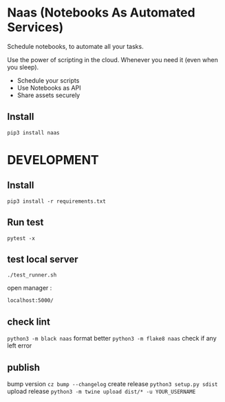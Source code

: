 # Naas (Notebooks As Automated Services)

Schedule notebooks, to automate all your tasks.

Use the power of scripting in the cloud.
Whenever you need it (even when you sleep).

* Schedule your scripts
* Use Notebooks as API
* Share assets securely

## Install

`pip3 install naas`


# DEVELOPMENT

## Install

`pip3 install -r requirements.txt`

## Run test 

`pytest -x`  

## test local server

`./test_runner.sh`

open manager :

`localhost:5000/`

## check lint

`python3 -m black naas` format better
`python3 -m flake8 naas` check if any left error

## publish

bump version
`cz bump --changelog`
create release
`python3 setup.py sdist`
upload release
`python3 -m twine upload dist/* -u YOUR_USERNAME`
